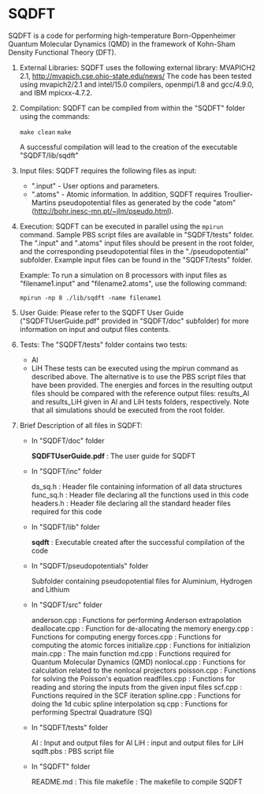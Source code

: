 # SQDFT
  SQDFT is a code for performing high-temperature Born-Oppenheimer Quantum Molecular Dynamics 
  (QMD) in the framework of Kohn-Sham Density Functional Theory (DFT).

1. External Libraries:
    SQDFT uses the following external library:
    MVAPICH2 2.1, <http://mvapich.cse.ohio-state.edu/news/>
    The code has been tested using mvapich2/2.1 and intel/15.0 compilers, openmpi/1.8 and 
	gcc/4.9.0, and IBM mpicxx-4.7.2. 

2. Compilation:
    SQDFT can be compiled from within the "SQDFT" folder using the commands: 

     `make clean`
     `make`

    A successful compilation will lead to the creation of the executable "SQDFT/lib/sqdft"

3. Input files:
    SQDFT requires the following files as input:

    - ".input"  - User options and parameters.
    - ".atoms"  - Atomic information.
      In addition, SQDFT requires Troullier-Martins pseudopotential files as generated by the 
      code "atom" (http://bohr.inesc-mn.pt/~jlm/pseudo.html). 

4. Execution:
    SQDFT can be executed in parallel using the `mpirun` command. Sample PBS script files are
    available in "SQDFT/tests" folder. The ".input" and ".atoms" input files should be present 
	in the root folder, and the corresponding pseudopotential files in the "./pseudopotential" 
	subfolder. Example input files can be found in the "SQDFT/tests" folder.
        
    Example: To run a simulation on 8 processors with input files as "filename1.input" and 
	"filename2.atoms", use the following command:
  
    `mpirun -np 8 ./lib/sqdft -name filename1`

5. User Guide:
    Please refer to the SQDFT User Guide ("SQDFTUserGuide.pdf" provided in "SQDFT/doc" subfolder) for
    more information on input and output files contents.
    
6. Tests: 
    The "SQDFT/tests" folder contains two tests:
    
    - Al
    - LiH
      These tests can be executed using the mpirun command as described above. The alternative is to
      use the PBS script files that have been provided. The energies and forces in the resulting 
	  output files should be compared with the reference output files: results_Al and results_LiH 
	  given in Al and LiH tests folders, respectively. Note that all simulations should be executed
  from the root folder. 
    
7. Brief Description of all files in SQDFT:
   
   - In "SQDFT/doc" folder
   
     **SQDFTUserGuide.pdf**      : The user guide for SQDFT
   
   - In "SQDFT/inc" folder
   
     ds_sq.h                   : Header file containing information of all data structures
     func_sq.h                : Header file declaring all the functions used in this code
     headers.h               : Header file declaring all the standard header files required for this code

   - In "SQDFT/lib" folder

     **sqdft**                   : Executable created after the successful compilation of the code

   - In "SQDFT/pseudopotentials" folder

     Subfolder containing pseudopotential files for Aluminium, Hydrogen and Lithium
   
   - In "SQDFT/src" folder

     anderson.cpp            : Functions for performing Anderson extrapolation 
     deallocate.cpp           : Function for de-allocating the memory
     energy.cpp                 : Functions for computing energy
     forces.cpp                  : Functions for computing the atomic forces
     initialize.cpp              : Functions for initializion 
     main.cpp                    : The main function
     md.cpp                       : Functions required for Quantum Molecular Dynamics (QMD)
     nonlocal.cpp              : Functions for calculation related to the nonlocal projectors
     poisson.cpp               : Functions for solving the Poisson's equation 
     readfiles.cpp             : Functions for reading and storing the inputs from the given input files
     scf.cpp                        : Functions required in the SCF iteration
     spline.cpp                  : Functions for doing the 1d cubic spline interpolation
     sq.cpp                        : Functions for performing Spectral Quadrature (SQ)
   
   - In "SQDFT/tests" folder

     Al                                 : Input and output files for Al
     LiH                              : input and output files for LiH
     sqdft.pbs                   : PBS script file   
   
   - In "SQDFT" folder

     README.md              : This file
     makefile                     : The makefile to compile SQDFT
